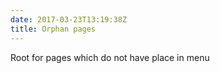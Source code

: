 ```yaml
---
date: 2017-03-23T13:19:38Z
title: Orphan pages
---
```


Root for pages which do not have place in menu

